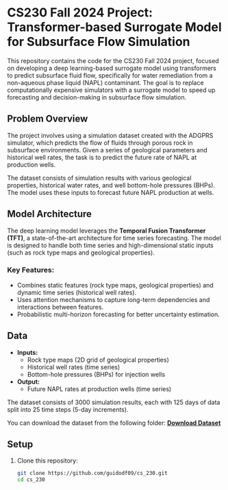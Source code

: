 # CS230 Fall 2024 Project: Transformer-based Surrogate Model for Subsurface Flow Simulation

This repository contains the code for the CS230 Fall 2024 project, focused on developing a deep learning-based surrogate model using transformers to predict subsurface fluid flow, specifically for water remediation from a non-aqueous phase liquid (NAPL) contaminant. The goal is to replace computationally expensive simulators with a surrogate model to speed up forecasting and decision-making in subsurface flow simulation.

## Problem Overview
The project involves using a simulation dataset created with the ADGPRS simulator, which predicts the flow of fluids through porous rock in subsurface environments. Given a series of geological parameters and historical well rates, the task is to predict the future rate of NAPL at production wells.

The dataset consists of simulation results with various geological properties, historical water rates, and well bottom-hole pressures (BHPs). The model uses these inputs to forecast future NAPL production at wells.

## Model Architecture
The deep learning model leverages the **Temporal Fusion Transformer (TFT)**, a state-of-the-art architecture for time series forecasting. The model is designed to handle both time series and high-dimensional static inputs (such as rock type maps and geological properties).

### Key Features:
- Combines static features (rock type maps, geological properties) and dynamic time series (historical well rates).
- Uses attention mechanisms to capture long-term dependencies and interactions between features.
- Probabilistic multi-horizon forecasting for better uncertainty estimation.

## Data
- **Inputs:** 
  - Rock type maps (2D grid of geological properties)
  - Historical well rates (time series)
  - Bottom-hole pressures (BHPs) for injection wells
- **Output:**
  - Future NAPL rates at production wells (time series)

The dataset consists of 3000 simulation results, each with 125 days of data split into 25 time steps (5-day increments).

You can download the dataset from the following folder:
[**Download Dataset**]([https://your-dataset-url.com](https://drive.google.com/drive/folders/1D-YGRyxuYXCYkTJBPbrxDju0t4iOdLRP?usp=sharing))

## Setup

1. Clone this repository:
   ```bash
   git clone https://github.com/guidodf09/cs_230.git
   cd cs_230
